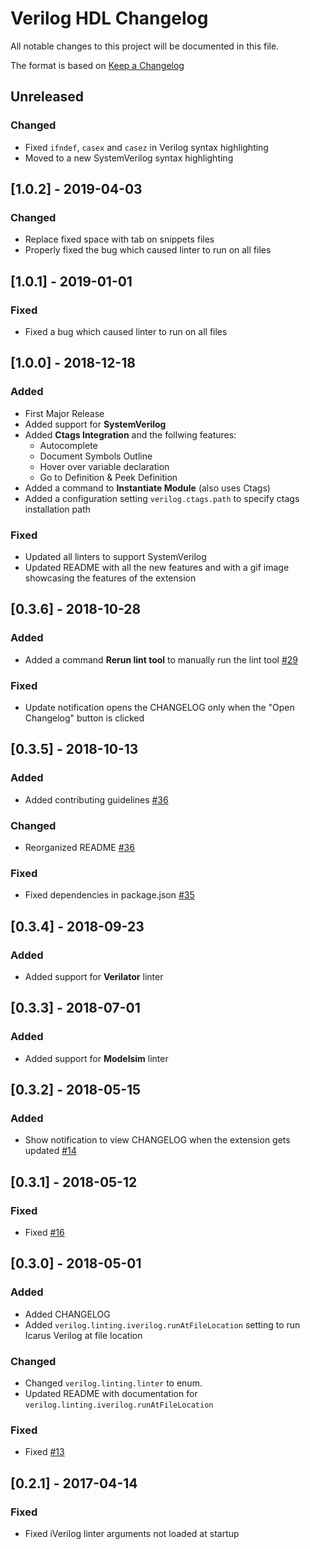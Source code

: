 # Verilog HDL Changelog
All notable changes to this project will be documented in this file.

The format is based on [Keep a Changelog](http://keepachangelog.com/en/1.0.0/)

## Unreleased
### Changed
- Fixed `ifndef`, `casex` and `casez` in Verilog syntax highlighting
- Moved to a new SystemVerilog syntax highlighting

## [1.0.2] - 2019-04-03
### Changed
- Replace fixed space with tab on snippets files
- Properly fixed the bug which caused linter to run on all files

## [1.0.1] - 2019-01-01
### Fixed
- Fixed a bug which caused linter to run on all files

## [1.0.0] - 2018-12-18
### Added
- First Major Release
- Added support for **SystemVerilog**
- Added **Ctags Integration** and the follwing features:
    * Autocomplete
    * Document Symbols Outline
    * Hover over variable declaration
    * Go to Definition & Peek Definition
- Added a command to **Instantiate Module** (also uses Ctags)
- Added a configuration setting `verilog.ctags.path` to specify ctags installation path

### Fixed
- Updated all linters to support SystemVerilog
- Updated README with all the new features and with a gif image showcasing the features of the extension

## [0.3.6] - 2018-10-28
### Added
- Added a command **Rerun lint tool** to manually run the lint tool [#29](https://github.com/mshr-h/vscode-verilog-hdl-support/issues/29)

### Fixed
- Update notification opens the CHANGELOG only when the "Open Changelog" button is clicked

## [0.3.5] - 2018-10-13
### Added
- Added contributing guidelines [#36](https://github.com/mshr-h/vscode-verilog-hdl-support/pull/36)

### Changed
- Reorganized README [#36](https://github.com/mshr-h/vscode-verilog-hdl-support/pull/36)

### Fixed
- Fixed dependencies in package.json [#35](https://github.com/mshr-h/vscode-verilog-hdl-support/pull/35)

## [0.3.4] - 2018-09-23
### Added
- Added support for **Verilator** linter

## [0.3.3] - 2018-07-01
### Added
- Added support for **Modelsim** linter

## [0.3.2] - 2018-05-15
### Added
- Show notification to view CHANGELOG when the extension gets updated [#14](https://github.com/mshr-h/vscode-verilog-hdl-support/issues/14)

## [0.3.1] - 2018-05-12
### Fixed
- Fixed [#16](https://github.com/mshr-h/vscode-verilog-hdl-support/issues/16)

## [0.3.0] - 2018-05-01
### Added
- Added CHANGELOG
- Added `verilog.linting.iverilog.runAtFileLocation` setting to run Icarus Verilog at file location

### Changed
- Changed `verilog.linting.linter` to enum.
- Updated README with documentation for `verilog.linting.iverilog.runAtFileLocation`

### Fixed
- Fixed [#13](https://github.com/mshr-h/vscode-verilog-hdl-support/issues/13)

## [0.2.1] - 2017-04-14
### Fixed
- Fixed iVerilog linter arguments not loaded at startup
